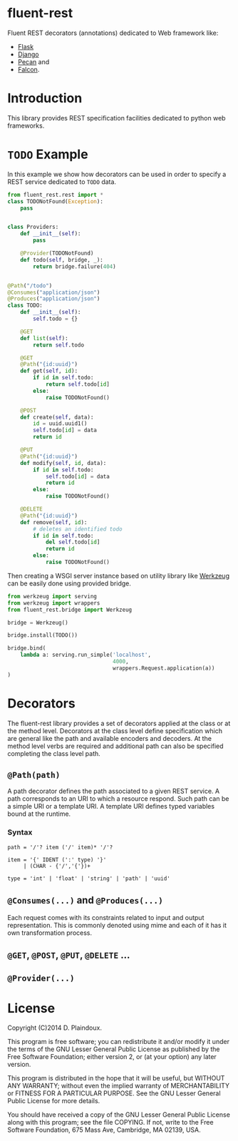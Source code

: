 fluent-rest
===============================================================================

Fluent REST decorators (annotations) dedicated to Web framework like:
* [Flask](http://flask.pocoo.org)
* [Django](http://www.django-rest-framework.org)
* [Pecan](http://www.pecanpy.org) and
* [Falcon](http://falconframework.org).

Introduction
===============================================================================

This library provides REST specification facilities dedicated to
python web frameworks.

`TODO` Example
===============================================================================

In this example we show how decorators can be used in order to specify a REST
service dedicated to `TODO` data.

```python
from fluent_rest.rest import *
class TODONotFound(Exception):
    pass


class Providers:
    def __init__(self):
        pass

    @Provider(TODONotFound)
    def todo(self, bridge, _):
        return bridge.failure(404)


@Path("/todo")
@Consumes("application/json")
@Produces("application/json")
class TODO:
    def __init__(self):
        self.todo = {}

    @GET
    def list(self):
        return self.todo

    @GET
    @Path("{id:uuid}")
    def get(self, id):
        if id in self.todo:
            return self.todo[id]
        else:
            raise TODONotFound()

    @POST
    def create(self, data):
        id = uuid.uuid1()
        self.todo[id] = data
        return id

    @PUT
    @Path("{id:uuid}")
    def modify(self, id, data):
        if id in self.todo:
            self.todo[id] = data
            return id
        else:
            raise TODONotFound()

    @DELETE
    @Path("{id:uuid}")
    def remove(self, id):
        # deletes an identified todo
        if id in self.todo:
            del self.todo[id]
            return id
        else:
            raise TODONotFound()
```

Then creating a WSGI server instance based on utility library like
[Werkzeug](http://werkzeug.pocoo.org) can be easily done using provided
bridge.

```python
from werkzeug import serving
from werkzeug import wrappers
from fluent_rest.bridge import Werkzeug

bridge = Werkzeug()

bridge.install(TODO())

bridge.bind(
    lambda a: serving.run_simple('localhost',
                                 4000,
                                 wrappers.Request.application(a))
)
```

Decorators
===============================================================================

The fluent-rest library provides a set of decorators applied at the
class or at the method level. Decorators at the class level define
specification which are general like the path and available encoders and
decoders. At the method level verbs are required and additional path can
also be specified completing the class level path.

`@Path(path)`
-------------------------------------------------------------------------------

A path decorator defines the path associated to a given REST service. A path
corresponds to an URI to which a resource respond. Such path can be a simple
 URI or a template URI. A template URI defines typed variables bound
at the runtime.

### Syntax

```
path = '/'? item ('/' item)* '/'?

item = '{' IDENT (':' type) '}'
     | (CHAR - {'/','{'})+

type = 'int' | 'float' | 'string' | 'path' | 'uuid'
```

`@Consumes(...)` and `@Produces(...)`
-------------------------------------------------------------------------------

Each request comes with its constraints related to input and output
representation. This is commonly denoted using mime and each of it has it
own transformation process.

`@GET`, `@POST`, `@PUT`, `@DELETE` ...
-------------------------------------------------------------------------------

`@Provider(...)`
-------------------------------------------------------------------------------


License
===============================================================================

Copyright (C)2014 D. Plaindoux.

This program is free software; you can redistribute it and/or modify
it under the terms of the GNU Lesser General Public License as published
by the Free Software Foundation; either version 2, or (at your option)
any later version.

This program is distributed in the hope that it will be useful, but
WITHOUT ANY WARRANTY; without even the implied warranty of MERCHANTABILITY
or FITNESS FOR A PARTICULAR PURPOSE. See the GNU Lesser General Public License
for more details.

You should have received a copy of the GNU Lesser General Public License
along with this program; see the file COPYING. If not, write to the Free
Software Foundation, 675 Mass Ave, Cambridge, MA 02139, USA.
